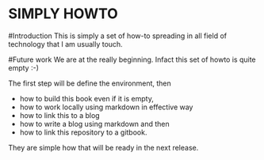 SIMPLY HOWTO
============
#Introduction
This is simply a set of how-to spreading in all field of technology that I am usually touch.

#Future work
We are at the really beginning. Infact this set of howto is quite empty :-)

The first step will be define the environment, then

- how to build this book even if it is empty, 
- how to work locally using markdown in effective way
- how to link this to a blog
- how to write a blog using markdown and then
- how to link this repository to a gitbook.

They are simple how that will be ready in the next release.




